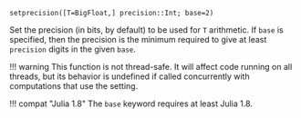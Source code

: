 ```
setprecision([T=BigFloat,] precision::Int; base=2)
```

Set the precision (in bits, by default) to be used for `T` arithmetic. If `base` is specified, then the precision is the minimum required to give at least `precision` digits in the given `base`.

!!! warning
    This function is not thread-safe. It will affect code running on all threads, but its behavior is undefined if called concurrently with computations that use the setting.


!!! compat "Julia 1.8"
    The `base` keyword requires at least Julia 1.8.

